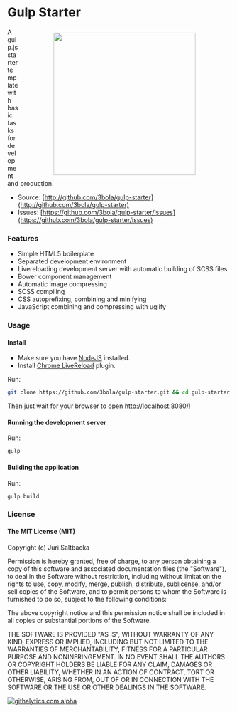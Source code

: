 # Gulp Starter

<img align="right" src="https://raw.github.com/3bola/gulp-starter/master/app/img/pipboy.jpg" hspace="80" vspace="10" width="320">

A gulp.js starter template with basic tasks for development and production.

* Source: [http://github.com/3bola/gulp-starter](http://github.com/3bola/gulp-starter)
* Issues: [https://github.com/3bola/gulp-starter/issues](https://github.com/3bola/gulp-starter/issues)

### Features

* Simple HTML5 boilerplate
* Separated development environment
* Livereloading development server with automatic building of SCSS files
* Bower component management
* Automatic image compressing
* SCSS compiling
* CSS autoprefixing, combining and minifying
* JavaScript combining and compressing with uglify

### Usage

#### Install

* Make sure you have [NodeJS](http://nodejs.org/) installed.
* Install [Chrome LiveReload](https://chrome.google.com/webstore/detail/livereload/jnihajbhpnppcggbcgedagnkighmdlei?hl=en) plugin.

Run:
```sh
git clone https://github.com/3bola/gulp-starter.git && cd gulp-starter && npm install
```

Then just wait for your browser to open [http://localhost:8080/](http://localhost:8080/)!

#### Running the development server

Run:
```sh
gulp
```

#### Building the application

Run:
```sh
gulp build
```

### License

#### The MIT License (MIT)

Copyright (c) Juri Saltbacka

Permission is hereby granted, free of charge, to any person obtaining a copy of
this software and associated documentation files (the "Software"), to deal in
the Software without restriction, including without limitation the rights to
use, copy, modify, merge, publish, distribute, sublicense, and/or sell copies
of the Software, and to permit persons to whom the Software is furnished to do
so, subject to the following conditions:

The above copyright notice and this permission notice shall be included in all
copies or substantial portions of the Software.

THE SOFTWARE IS PROVIDED "AS IS", WITHOUT WARRANTY OF ANY KIND, EXPRESS OR
IMPLIED, INCLUDING BUT NOT LIMITED TO THE WARRANTIES OF MERCHANTABILITY,
FITNESS FOR A PARTICULAR PURPOSE AND NONINFRINGEMENT. IN NO EVENT SHALL THE
AUTHORS OR COPYRIGHT HOLDERS BE LIABLE FOR ANY CLAIM, DAMAGES OR OTHER
LIABILITY, WHETHER IN AN ACTION OF CONTRACT, TORT OR OTHERWISE, ARISING FROM,
OUT OF OR IN CONNECTION WITH THE SOFTWARE OR THE USE OR OTHER DEALINGS IN THE
SOFTWARE.

[![githalytics.com alpha](https://cruel-carlota.pagodabox.com/d3d546fd33d30403d8ccfb5934f8d4f0 "githalytics.com")](http://githalytics.com/3bola/gulp-starter)
